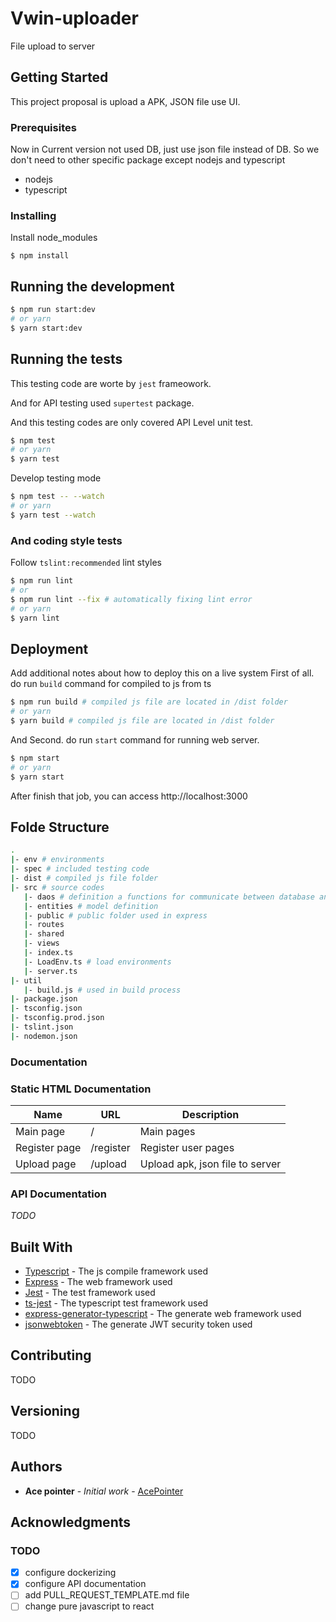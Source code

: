 # Vwin-uploader

File upload to server

## Getting Started

This project proposal is upload a APK, JSON file use UI.


### Prerequisites

Now in Current version not used DB, just use json file instead of DB.
So we don't need to other specific package except nodejs and typescript

* nodejs
* typescript

### Installing

Install node_modules

```
$ npm install
```


## Running the development

```bash
$ npm run start:dev
# or yarn
$ yarn start:dev
```

## Running the tests

This testing code are worte by `jest` frameowork.

And for API testing used `supertest` package.

And this testing codes are only covered API Level unit test.

```bash
$ npm test
# or yarn
$ yarn test
```

Develop testing mode

```bash
$ npm test -- --watch
# or yarn
$ yarn test --watch
```

### And coding style tests

Follow `tslint:recommended` lint styles

```bash
$ npm run lint
# or
$ npm run lint --fix # automatically fixing lint error
# or yarn
$ yarn lint
```

## Deployment

Add additional notes about how to deploy this on a live system
First of all. do run `build` command for compiled to js from ts

```bash
$ npm run build # compiled js file are located in /dist folder
# or yarn
$ yarn build # compiled js file are located in /dist folder
```

And Second. do run `start` command for running web server.

```bash
$ npm start
# or yarn
$ yarn start
```

After finish that job, you can access http://localhost:3000


## Folde Structure

```bash
. 
|- env # environments
|- spec # included testing code
|- dist # compiled js file folder
|- src # source codes
   |- daos # definition a functions for communicate between database and object
   |- entities # model definition
   |- public # public folder used in express
   |- routes
   |- shared
   |- views
   |- index.ts
   |- LoadEnv.ts # load environments
   |- server.ts
|- util
   |- build.js # used in build process
|- package.json
|- tsconfig.json
|- tsconfig.prod.json
|- tslint.json
|- nodemon.json
```

### Documentation

### Static HTML Documentation

| Name                    | URL            | Description |
|-------------------------|----------------|-------------|
| Main page               | /              | Main pages  |
| Register page           | /register      | Register user pages |
| Upload page             | /upload        | Upload apk, json file to server |

### API Documentation

*TODO*

## Built With

* [Typescript](https://www.typescriptlang.org/docs/) - The js compile framework used
* [Express](https://expressjs.com/en/api.html) - The web framework used
* [Jest](http://www.dropwizard.io/1.0.2/docs/) - The test framework used
* [ts-jest](http://www.dropwizard.io/1.0.2/docs/) - The typescript test framework used
* [express-generator-typescript](https://github.com/seanpmaxwell/express-generator-typescript) - The generate web framework used
* [jsonwebtoken](https://github.com/auth0/node-jsonwebtoken#readme) - The generate JWT security token used


## Contributing

TODO

## Versioning

TODO

## Authors

* **Ace pointer** - *Initial work* - [AcePointer](https://github.com/AcePointer/)

## Acknowledgments


### TODO

- [x] configure dockerizing
- [x] configure API documentation
- [ ] add PULL_REQUEST_TEMPLATE.md file
- [ ] change pure javascript to react
